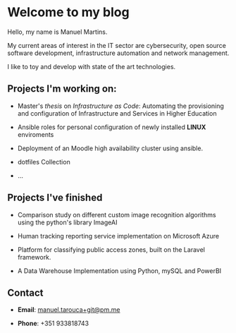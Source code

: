 # Welcome to my blog

Hello, my name is Manuel Martins.

My current areas of interest in the IT sector are cybersecurity, open source software development, infrastructure automation and network management.

I like to toy and develop with state of the art technologies.

## Projects I'm working on:

- Master's *thesis* on *Infrastructure as Code*: Automating the provisioning and configuration of Infrastructure and Services in Higher Education

- Ansible roles for personal configuration of newly installed **LINUX** enviroments

- Deployment of an Moodle high availability cluster using ansible.

- dotfiles Collection

- ...

## Projects I've finished

- Comparison study on different custom image recognition algorithms using the python's library ImageAI

- Human tracking reporting service implementation on Microsoft Azure

- Platform for classifying public access zones, built on the Laravel framework.

- A Data Warehouse Implementation using Python, mySQL and PowerBI

## Contact

- **Email**: [manuel.tarouca+git@pm.me](mailto:manuel.tarouca+git@pm.me)

- **Phone**: +351 933818743
